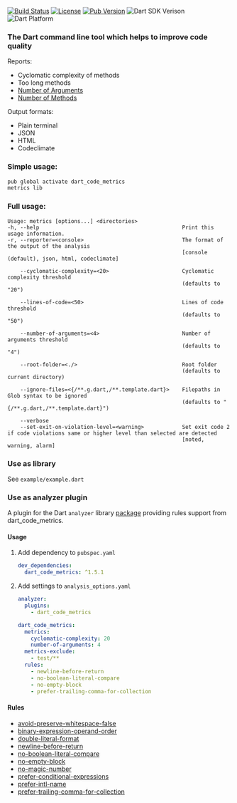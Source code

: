 [![Build Status](https://github.com/wrike/metrics/workflows/build/badge.svg)](https://github.com/wrike/dart-code-metrics/)
[![License](https://badgen.net/pub/license/dart_code_metrics)](https://github.com/wrike/dart-code-metrics/blob/master/LICENSE)
[![Pub Version](https://badgen.net/pub/v/dart_code_metrics)](https://pub.dev/packages/dart_code_metrics/)
![Dart SDK Verison](https://badgen.net/pub/sdk-version/dart_code_metrics)
![Dart Platform](https://badgen.net/pub/dart-platform/dart_code_metrics)

### The Dart command line tool which helps to improve code quality
Reports:
* Cyclomatic complexity of methods
* Too long methods
* [Number of Arguments](https://github.com/wrike/dart-code-metrics/blob/master/doc/metrics.md#number-of-arguments)
* [Number of Methods](https://github.com/wrike/dart-code-metrics/blob/master/doc/metrics.md#number-of-methods)

Output formats:
* Plain terminal
* JSON
* HTML
* Codeclimate

### Simple usage:
```bash
pub global activate dart_code_metrics
metrics lib
```

### Full usage:
```
Usage: metrics [options...] <directories>
-h, --help                                             Print this usage information.
-r, --reporter=<console>                               The format of the output of the analysis
                                                       [console (default), json, html, codeclimate]

    --cyclomatic-complexity=<20>                       Cyclomatic complexity threshold
                                                       (defaults to "20")

    --lines-of-code=<50>                               Lines of code threshold
                                                       (defaults to "50")

    --number-of-arguments=<4>                          Number of arguments threshold
                                                       (defaults to "4")

    --root-folder=<./>                                 Root folder
                                                       (defaults to current directory)

    --ignore-files=<{/**.g.dart,/**.template.dart}>    Filepaths in Glob syntax to be ignored
                                                       (defaults to "{/**.g.dart,/**.template.dart}")

    --verbose
    --set-exit-on-violation-level=<warning>            Set exit code 2 if code violations same or higher level than selected are detected
                                                       [noted, warning, alarm]
```

### Use as library
See `example/example.dart`

### Use as analyzer plugin

A plugin for the Dart `analyzer` library [package](https://pub.dev/packages/dart_code_metrics) providing rules support from dart_code_metrics.

#### Usage
1. Add dependency to `pubspec.yaml`
    ```yaml
    dev_dependencies:
      dart_code_metrics: ^1.5.1
    ```

2. Add settings to `analysis_options.yaml`
    ```yaml
    analyzer:
      plugins:
        - dart_code_metrics
    
    dart_code_metrics:
      metrics:
        cyclomatic-complexity: 20
        number-of-arguments: 4
      metrics-exclude:
        - test/**
      rules:
        - newline-before-return
        - no-boolean-literal-compare
        - no-empty-block
        - prefer-trailing-comma-for-collection
    ```

#### Rules

* [avoid-preserve-whitespace-false](https://github.com/wrike/dart-code-metrics/blob/master/doc/rules/avoid_preserve_whitespace_false.md)
* [binary-expression-operand-order](https://github.com/wrike/dart-code-metrics/blob/master/doc/rules/binary_expression_operand_order.md)
* [double-literal-format](https://github.com/wrike/dart-code-metrics/blob/master/doc/rules/double_literal_format.md)
* [newline-before-return](https://github.com/wrike/dart-code-metrics/blob/master/doc/rules/newline_before_return.md)
* [no-boolean-literal-compare](https://github.com/wrike/dart-code-metrics/blob/master/doc/rules/no_boolean_literal_compare.md)
* [no-empty-block](https://github.com/wrike/dart-code-metrics/blob/master/doc/rules/no_empty_block.md)
* [no-magic-number](https://github.com/wrike/dart-code-metrics/blob/master/doc/rules/no_magic_number.md)
* [prefer-conditional-expressions](https://github.com/wrike/dart-code-metrics/blob/master/doc/rules/prefer_conditional_expressions.md)
* [prefer-intl-name](https://github.com/wrike/dart-code-metrics/blob/master/doc/rules/prefer_intl_name.md)
* [prefer-trailing-comma-for-collection](https://github.com/wrike/dart-code-metrics/blob/master/doc/rules/prefer_trailing_comma_for_collection.md)
